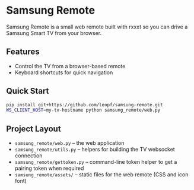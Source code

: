 # Samsung Remote

Samsung Remote is a small web remote built with rxxxt so you can drive a Samsung Smart TV from your browser.

## Features
- Control the TV from a browser-based remote
- Keyboard shortcuts for quick navigation

## Quick Start
```bash
pip install git+https://github.com/leopf/samsung-remote.git
WS_CLIENT_HOST=my-tv-hostname python samsung_remote/web.py
```

## Project Layout
- `samsung_remote/web.py` – the web application
- `samsung_remote/utils.py` – helpers for building the TV websocket connection
- `samsung_remote/gettoken.py` – command-line token helper to get a pairing token when required
- `samsung_remote/assets/` – static files for the web remote (CSS and icon font)
